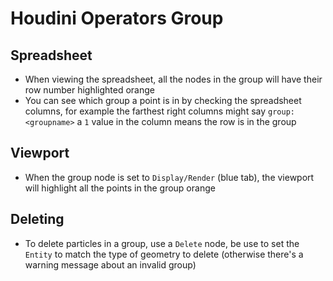 # Houdini Operators Group

## Spreadsheet

- When viewing the spreadsheet, all the nodes in the group will have their row number highlighted orange
- You can see which group a point is in by checking the spreadsheet columns, for example the farthest right columns might say `group:<groupname>` a `1` value in the column means the row is in the group

## Viewport

- When the group node is set to `Display/Render` (blue tab), the viewport will highlight all the points in the group orange

## Deleting

- To delete particles in a group, use a `Delete` node, be use to set the `Entity` to match the type of geometry to delete (otherwise there's a warning message about an invalid group)
